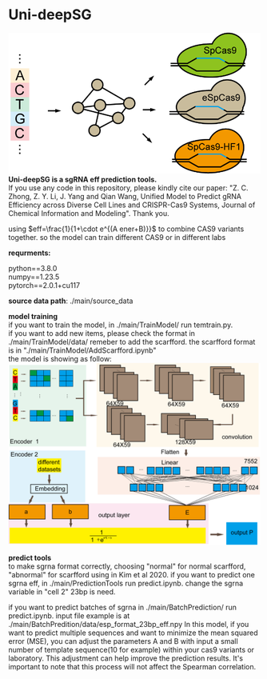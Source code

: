 # Uni-deepSG

![uni-deepSG](./topic.png)
**Uni-deepSG is a sgRNA eff prediction tools.**  
If you use any code in this repository, please kindly cite our paper: "Z. C. Zhong, Z. Y. Li, J. Yang and Qian Wang, Unified Model to Predict gRNA Efficiency across Diverse Cell Lines and CRISPR-Cas9 Systems, Journal of Chemical Information and Modeling". Thank you.

using $eff=\frac{1}{1+\cdot e^{(A ener+B)}}$ to combine CAS9 variants together. so the model can train different CAS9 or in different labs 

**requrments:**

python==3.8.0  
numpy==1.23.5  
pytorch==2.0.1+cu117    

**source data path**: ./main/source_data  

**model training**  
if you want to train the model, in ./main/TrainModel/ run temtrain.py.  
if you want to add new items, please check the format in ./main/TrainModel/data/ remeber to add the scarfford. the scarfford format is in "./main/TrainModel/AddScarfford.ipynb"<br>
the model is showing as follow:  
![MODEL](./model.png)
 

**predict tools**  
to make sgrna format correctly, choosing "normal" for normal scarfford, "abnormal" for scarfford using in Kim et al 2020.
if you want to predict one sgrna eff, in ./main/PredictionTools run predict.ipynb. change the sgrna variable in "cell 2" 23bp is need.

if you want to predict batches of sgrna in ./main/BatchPrediction/ run predict.ipynb. input file example is at ./main/BatchPredition/data/esp_format_23bp_eff.npy
In this model, if you want to predict multiple sequences and want to minimize the mean squared error (MSE), you can adjust the parameters A and B with input a small number of template sequence(10 for example) within your cas9 variants or laboratory. This adjustment can help improve the prediction results. It's important to note that this process will not affect the Spearman correlation.
